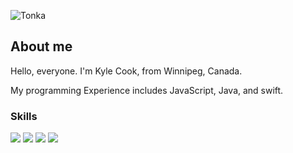 ![Tonka](assets/tonka.jpg "Old school tech")

## About me

Hello, everyone. I'm Kyle Cook, from Winnipeg, Canada.

My programming Experience includes JavaScript, Java, and swift.

### Skills

![](https://img.shields.io/badge/code-javascript-informational?style=for-the-badge&logo=javascript&logoColor=white&color=51be8d)
![](https://img.shields.io/badge/code-c%23-informational?style=for-the-badge&logo=csharp&logoColor=white&color=51be8d)
![](https://img.shields.io/badge/web-html-informational?style=for-the-badge&logo=html5&logoColor=white&color=51be8d)
![](https://img.shields.io/badge/web-css-informational?style=for-the-badge&logo=css3&logoColor=white&color=51be8d)
